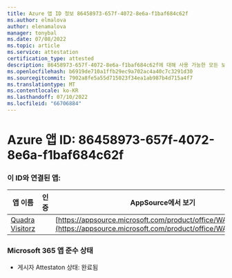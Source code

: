```yaml
---
title: Azure 앱 ID 정보 86458973-657f-4072-8e6a-f1baf684c62f
ms.author: elmalova
author: elenamalova
manager: tonybal
ms.date: 07/08/2022
ms.topic: article
ms.service: attestation
certification_type: attested
description: 86458973-657f-4072-8e6a-f1baf684c62f에 대해 사용 가능한 모든 보안 및 규정 준수 정보입니다.
ms.openlocfilehash: b6919de710a1ffb29ec9a702ac4a40c7c3291d30
ms.sourcegitcommit: 7902a8fe5a55d715023f34ea1ab987b4d715a4f7
ms.translationtype: MT
ms.contentlocale: ko-KR
ms.lasthandoff: 07/10/2022
ms.locfileid: "66706884"
---
```

# <a name="azure-app-id-86458973-657f-4072-8e6a-f1baf684c62f"></a>Azure 앱 ID: 86458973-657f-4072-8e6a-f1baf684c62f


### <a name="apps-associated-with-this-id"></a>이 ID와 연결된 앱:
| **앱 이름** | **인증** | **AppSource에서 보기** |
|--------------|---------------|-----------------------|
| [Quadra Visitorz](../forward/WA200004199.md) |  | [https://appsource.microsoft.com/product/office/WA200004199](https://appsource.microsoft.com/product/office/WA200004199) |

### <a name="microsoft-365-app-compliance-status"></a>Microsoft 365 앱 준수 상태
- 게시자 Attestaton 상태: 완료됨
